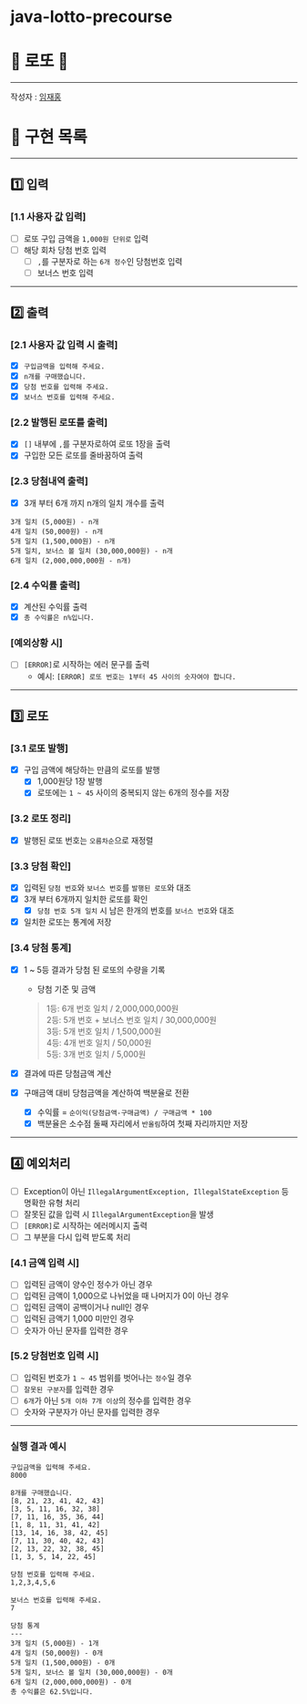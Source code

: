 # java-lotto-precourse
# 🎲 로또 🎰

---
작성자 : [임재홍](https://github.com/ahpicl64)
# 🔧 구현 목록

---
## 1️⃣ 입력
### [1.1 사용자 값 입력]
- [ ] 로또 구입 금액을 `1,000원 단위로` 입력
- [ ] 해당 회차 당첨 번호 입력
  - [ ] `,`를 구분자로 하는 `6개 정수`인 당첨번호 입력
  - [ ] 보너스 번호 입력

---
## 2️⃣ 출력
### [2.1 사용자 값 입력 시 출력]
- [x] `구입금액을 입력해 주세요.`
- [x] `n개를 구매했습니다.`
- [x] `당첨 번호를 입력해 주세요.`
- [x] `보너스 번호를 입력해 주세요.`

### [2.2 발행된 로또를 출력]
- [x] `[]` 내부에 `,`를 구분자로하여 로또 1장을 출력
- [x] 구입한 모든 로또를 줄바꿈하여 출력

### [2.3 당첨내역 출력]
- [x] 3개 부터 6개 까지 n개의 일치 개수를 출력
```
3개 일치 (5,000원) - n개
4개 일치 (50,000원) - n개
5개 일치 (1,500,000원) - n개
5개 일치, 보너스 볼 일치 (30,000,000원) - n개
6개 일치 (2,000,000,000원 - n개)
```

### [2.4 수익률 출력]
- [x] 계산된 수익률 출력
- [x] `총 수익률은 n%입니다.`

### [예외상황 시]
- [ ] `[ERROR]`로 시작하는 에러 문구를 출력
  - 예시: `[ERROR] 로또 번호는 1부터 45 사이의 숫자여야 합니다.`

---
## 3️⃣ 로또
### [3.1 로또 발행]
- [x] 구입 금액에 해당하는 만큼의 로또를 발행
  - [x] 1,000원당 1장 발행
  - [x] 로또에는 `1 ~ 45` 사이의 중복되지 않는 6개의 정수를 저장

### [3.2 로또 정리]
- [x] 발행된 로또 번호는 `오름차순`으로 재정렬

### [3.3 당첨 확인]
- [x] 입력된 `당첨 번호`와 `보너스 번호`를 `발행된 로또`와 대조
- [x] 3개 부터 6개까지 일치한 로또를 확인
  - [x] `당첨 번호 5개 일치` 시 남은 한개의 번호를 `보너스 번호`와 대조
- [x] 일치한 로또는 통계에 저장

### [3.4 당첨 통계]
- [x] 1 ~ 5등 결과가 당첨 된 로또의 수량을 기록
  - 당첨 기준 및 금액
  > 1등: 6개 번호 일치 / 2,000,000,000원   
    2등: 5개 번호 + 보너스 번호 일치 / 30,000,000원   
    3등: 5개 번호 일치 / 1,500,000원   
    4등: 4개 번호 일치 / 50,000원   
    5등: 3개 번호 일치 / 5,000원

- [x] 결과에 따른 당첨금액 계산
- [x] 구매금액 대비 당첨금액을 계산하여 백분율로 전환
  - [x] 수익률 = `순이익(당첨금액-구매금액) / 구매금액 * 100`
  - [x] 백분율은 소수점 둘째 자리에서 `반올림`하여 첫째 자리까지만 저장

---
## 4️⃣ 예외처리
- [ ] Exception이 아닌 `IllegalArgumentException, IllegalStateException` 등 명확한 유형 처리
- [ ] 잘못된 값을 입력 시 `IllegalArgumentException`을 발생
- [ ] `[ERROR]`로 시작하는 에러메시지 출력
- [ ] 그 부분을 다시 입력 받도록 처리

### [4.1 금액 입력 시]
- [ ] 입력된 금액이 양수인 정수가 아닌 경우
- [ ] 입력된 금액이 1,000으로 나뉘었을 때 나머지가 0이 아닌 경우
- [ ] 입력된 금액이 공백이거나 null인 경우
- [ ] 입력된 금액기 1,000 미만인 경우
- [ ] 숫자가 아닌 문자를 입력한 경우

### [5.2 당첨번호 입력 시]
- [ ] 입력된 번호가 `1 ~ 45` 범위를 벗어나는 `정수`일 경우
- [ ] `잘못된 구분자`를 입력한 경우
- [ ] `6개`가 아닌 `5개 이하 7개 이상`의 정수를 입력한 경우
- [ ] 숫자와 구분자가 아닌 문자를 입력한 경우

---
### 실행 결과 예시
```
구입금액을 입력해 주세요.
8000

8개를 구매했습니다.
[8, 21, 23, 41, 42, 43] 
[3, 5, 11, 16, 32, 38] 
[7, 11, 16, 35, 36, 44] 
[1, 8, 11, 31, 41, 42] 
[13, 14, 16, 38, 42, 45] 
[7, 11, 30, 40, 42, 43] 
[2, 13, 22, 32, 38, 45] 
[1, 3, 5, 14, 22, 45]

당첨 번호를 입력해 주세요.
1,2,3,4,5,6

보너스 번호를 입력해 주세요.
7

당첨 통계
---
3개 일치 (5,000원) - 1개
4개 일치 (50,000원) - 0개
5개 일치 (1,500,000원) - 0개
5개 일치, 보너스 볼 일치 (30,000,000원) - 0개
6개 일치 (2,000,000,000원) - 0개
총 수익률은 62.5%입니다.
```